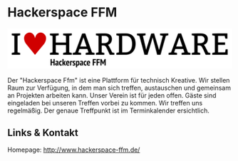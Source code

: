 # Hackerspace FFM
![Hackerspace FFM](./hackffm.logo.png)

Der "Hackerspace Ffm" ist eine Plattform für technisch Kreative.
Wir stellen Raum zur Verfügung, in dem man sich treffen, austauschen und gemeinsam an Projekten arbeiten kann.
Unser Verein ist für jeden offen. Gäste sind eingeladen bei unseren Treffen vorbei zu kommen.
Wir treffen uns regelmäßig. Der genaue Treffpunkt ist im Terminkalender ersichtlich.


## Links &amp; Kontakt

Homepage: <http://www.hackerspace-ffm.de/>










